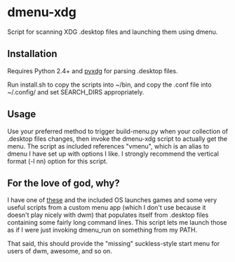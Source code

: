 # dmenu-xdg

Script for scanning XDG .desktop files and launching them using dmenu.

## Installation

Requires Python 2.4+ and [pyxdg](http://freedesktop.org/wiki/Software/pyxdg/) for parsing .desktop files.

Run install.sh to copy the scripts into ~/bin, and copy the .conf file into ~/.config/ and set SEARCH_DIRS appropriately.

## Usage

Use your preferred method to trigger build-menu.py when your collection of .desktop files changes, then invoke the dmenu-xdg script to actually get the menu. The script as included references "vmenu", which is an alias to dmenu I have set up with options I like. I strongly recommend the vertical format (-l nn) option for this script.

## For the love of god, why?

I have one of [these](http://openpandora.org) and the included OS launches games and some very useful scripts from a custom menu app (which I don't use because it doesn't play nicely with dwm) that populates itself from .desktop files containing some fairly long command lines. This script lets me launch those as if I were just invoking dmenu_run on something from my PATH.

That said, this should provide the "missing" suckless-style start menu for users of dwm, awesome, and so on.
